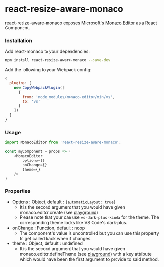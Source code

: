# react-resize-aware-monaco

react-resize-aware-monaco exposes Microsoft's [Monaco Editor](https://github.com/Microsoft/monaco-editor) as a React Component.

### Installation
Add react-monaco to your dependencies:

```bash
npm install react-resize-aware-monaco --save-dev
```

Add the following to your Webpack config:

```javascript
{
  plugins: [
    new CopyWebpackPlugin([
      {
        from: 'node_modules/monaco-editor/min/vs',
        to: 'vs'
      }
    ])
  ]
}
```

### Usage

```javascript
import MonacoEditor from 'react-resize-aware-monaco';

const myComponent = props => (
    <MonacoEditor
        options={}
        onChange={}
        theme={}
    />
)
```

### Properties

* Options : Object, default : `{automaticLayout: true}`
    * It is the second argument that you would have given monaco.editor.create (see [playground](https://microsoft.github.io/monaco-editor/playground.html#creating-the-editor-editor-basic-options))
    * Please note that your can use `vs-dark-plus-kinda` for the theme. The corresponding theme looks like VS Code's dark-plus.
* onChange : Function, default : noop
    * The component's value is uncontrolled but you can use this property to get called back when it changes.
* theme : Object, default : undefined
    * It is the second argument that you would have given monaco.editor.defineTheme (see [playground](https://microsoft.github.io/monaco-editor/playground.html#customizing-the-appearence-exposed-colors)) with a key attribute which would have been the first argument to provide to said method.
